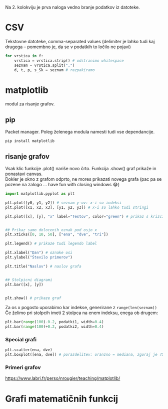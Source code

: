 Na 2. kolokviju je prva naloga vedno branje podatkov iz datoteke.

# CSV
Tekstovne datoteke, comma-separated values (delimiter je lahko tudi kaj drugega – pomembno je, da se v podatkih to ločilo ne pojavi)  

```py
for vrstica in f:
    vrstica = vrstica.strip() # odstranimo whitespace
    seznam = vrstica.split(",")
    d, t, p, s_Sk = seznam # razpakiramo
```

# matplotlib
modul za risanje grafov.  

## pip
Packet manager. Poleg želenega modula namesti tudi vse dependancije.
```
pip install matplotlib
```

## risanje grafov
Vsak klic funkcije .plot() nariše novo črto. Funkcija .show() graf prikaže in ponastavi canvas.  
Dokler je okno z grafom odprto, ne mores prikazati novega grafa (pac pa se pozene na zalogo ... have fun with closing windows :joy:)
```py
import matplotlib.pyplot as plt

plt.plot([y0, y1, y2]) # seznam y-ov: x-i so indeksi
plt.plot([x1, x2, x3], [y1, y2, y3]) # x-i so lahko tudi stringi

plt.plot([x], [y], "x" label="Testov", color="green") # prikaz s krizci, oznaka tega seta podatkov, barva crte


## Prikaz samo dolocenih oznak pod osjo x
plt.xticks([0, 10, 50], ["ena", "dve", "tri"])

plt.legend() # prikaze tudi legendo label

plt.xlabel("Dan") # oznake osi
plt.ylabel("Število primerov")

plt.title("Naslov") # naslov grafa


## Stolpicni diagrami
plt.bar([x], [y])


plt.show() # prikaze graf

```
Za os x pogosto uporabimo kar indekse, generirane z `range(len(seznam))`  
Če želimo pri stolpcih imeti 2 stolpca na enem indeksu, enega ob drugem:
```py
plt.bar(range(100)-0.2, podatki1, width=0.4)
plt.bar(range(100)+0.2, podatki2, width=0.4)
```

### Special grafi
```py
plt.scatter(ena, dve)
plt.boxplot([ena, dve]) # porazdelitev: oranzno = mediana, zgoraj je 75 % ... kot ena skatla z brki
```

### Primeri grafov
https://www.labri.fr/perso/nrougier/teaching/matplotlib/

# Grafi matematičnih funkcij

